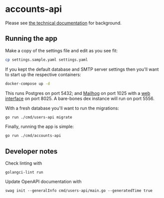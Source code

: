 # accounts-api

Please see [the technical documentation](https://docs.dimo.zone/docs) for background.

## Running the app

Make a copy of the settings file and edit as you see fit:

```sh
cp settings.sample.yaml settings.yaml
```

If you kept the default database and SMTP server settings then you'll want to start up the respective containers:

```sh
docker-compose up -d
```

This runs Postgres on port 5432; and [Mailhog](https://github.com/mailhog/MailHog) on port 1025 with a [web interface](http://localhost:8025) on port 8025. A bare-bones dex instance will run on port 5556.

With a fresh database you'll want to run the migrations:

```sh
go run ./cmd/users-api migrate
```

Finally, running the app is simple:

```sh
go run ./cmd/accounts-api
```

## Developer notes

Check linting with

```
golangci-lint run
```

Update OpenAPI documentation with

```
swag init --generalInfo cmd/users-api/main.go --generatedTime true
```

